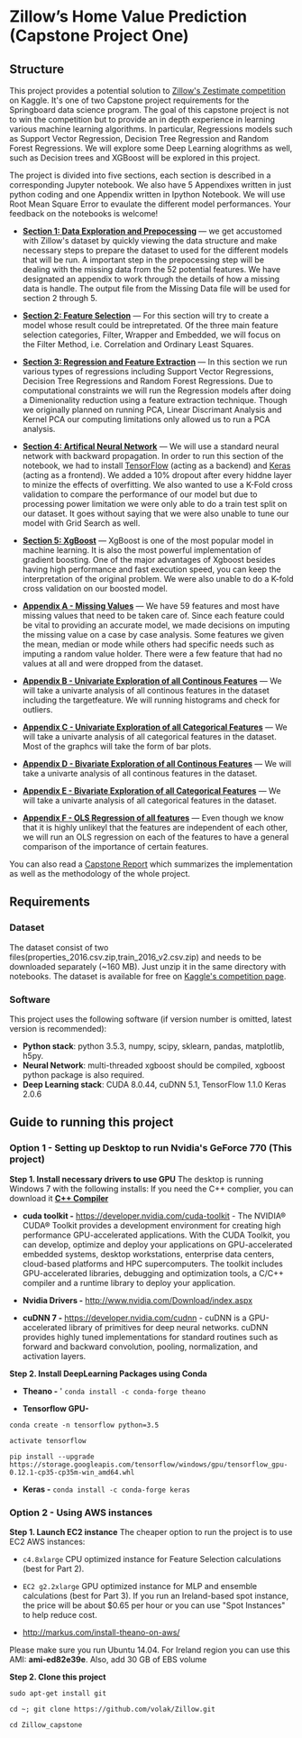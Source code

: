 # Zillow’s Home Value Prediction (Capstone Project One)

## Structure

This project provides a potential solution to [Zillow's Zestimate competition](https://www.kaggle.com/c/zillow-prize-1) on Kaggle. It's one of two Capstone project requirements for the Springboard data science program. The goal of this capstone project is not to win the competition but to provide an in depth experience in learning various machine learning algorithms. In particular, Regressions models such as Support Vector Regression, Decision Tree Regression and Random Forest Regressions. We will explore some Deep Learning alogrithms as well, such as Decision trees and XGBoost will be explored in this project. 

The project is divided into five sections, each section is described in a corresponding Jupyter notebook. We also have 5 Appendixes written in just python coding and one Appendix written in Ipython Notebook. We will use Root Mean Square Error to evaulate the different model performances. Your feedback on the notebooks is welcome!

* **[Section 1: Data Exploration and Prepocessing](Section1_Data_PreprocessingExplore.ipynb)** — we get accustomed with Zillow's dataset by quickly viewing the data structure and make necessary steps to prepare the dataset to used for the different models that will be run. A important step in the prepocessing step will be dealing with the missing data from the 52 potential features. We have designated an appendix to work through the details of how a missing data is handle. The output file from the Missing Data file will be used for section 2 through 5. 

* **[Section 2: Feature Selection](Section2_FeatureSelection.ipynb)** — For this section will try to create a model whose result could be intrepretated. Of the three main feature selection categories, Filter, Wrapper and Embedded, we will focus on the Filter Method, i.e. Correlation and Ordinary Least Squares. 

* **[Section 3: Regression and Feature Extraction](Section3_Regression.ipynb)** — In this section we run various types of regressions including Support Vector Regressions, Decision Tree Regressions and Random Forest Regressions. Due to computational constraints we will run the Regression models after doing a Dimenionality reduction using a feature extraction technique. Though we originally planned on running PCA, Linear Discrimant Analysis and Kernel PCA our computing limitations only allowed us to run a PCA analysis. 

* **[Section 4: Artifical Neural Network](Section4_NeuralNetwork.ipynb)** — We will use a standard neural network with backward propagation. In order to run this section of the notebook, we had to install [TensorFlow](https://www.tensorflow.org/) (acting as a backend) and [Keras](https://keras.io/) (acting as a frontend). We added a 10% dropout after every hiddne layer to minize the effects of overfitting. We also wanted to use a K-Fold cross validation to compare the performance of our model but due to processing power limitation we were only able to do a train test split on our dataset. It goes without saying that we were also unable to tune our model with Grid Search as well.


* **[Section 5: XgBoost](Section5_XGBoost.ipynb)** — XgBoost is one of the most popular model in machine learning. It is also the most powerful implementation of gradient boosting. One of the major advantages of Xgboost besides having high performance and fast execution speed, you can keep the interpretation of the original problem. We were also unable to do a K-fold cross validation on our boosted model.


* **[Appendix A - Missing Values](Section6_AppendixA_MissingData.py)** — We have 59 features and most have missing values that need to be taken care of. Since each feature could be vital to providing an accurate model, we made decisions on imputing the missing value on a case by case analysis. Some features we given the mean, median or mode while others had specific needs such as imputing a random value holder. There were a few feature that had no values at all and were dropped from the dataset.  

* **[Appendix B - Univariate Exploration of all Continous Features](Section6_AppendixB_UniCat.py)** — We will take a univarte analysis of all continous features in the dataset including the targetfeature. We will running histograms and check for outliers. 

* **[Appendix C - Univariate Exploration of all Categorical Features](Section6_AppendixC_BiVarCont.py)** — We will take a univarte analysis of all categorical features in the dataset. Most of the graphcs will take the form of bar plots.  

* **[Appendix D - Bivariate Exploration of all Continous Features](Section6_AppendixD_BiVarCat.py)** — We will take a univarte analysis of all continous features in the dataset. 

* **[Appendix E - Bivariate Exploration of all Categorical Features](Section6_AppendixE_BiVarCat.py)** — We will take a univarte analysis of all categorical features in the dataset. 

* **[Appendix F - OLS Regression of all features](Section6_AppendixF_OLS_Regression_of_All_Features.ipynb)** — Even though we know that it is highly unlikeyl that the features are independent of each other, we will run an OLS regression on each of the features to have a general comparison of the importance of certain features. 



You can also read a [Capstone Report](report.doc) which summarizes the implementation as well as the methodology of the whole project.

## Requirements

### Dataset

The dataset consist of two files(properties_2016.csv.zip,train_2016_v2.csv.zip) and needs to be downloaded separately (~160 MB). Just unzip it in the same directory with notebooks. The dataset is available for free on [Kaggle's competition page](https://www.kaggle.com/c/zillow-prize-1/data).


### Software

This project uses the following software (if version number is omitted, latest version is recommended):


* **Python stack**: python 3.5.3, numpy, scipy, sklearn, pandas, matplotlib, h5py.
* **Neural Network**: multi-threaded xgboost should be compiled, xgboost python package is also required.
* **Deep Learning stack**: CUDA 8.0.44, cuDNN 5.1, TensorFlow 1.1.0 Keras 2.0.6


## Guide to running this project

### Option 1 - Setting up Desktop to run  Nvidia's GeForce 770 (This project)

**Step 1. Install necessary drivers to use GPU**
The desktop is running Windows 7 with the following installs:
If you need the C++ complier, you can download it **[C++ Compiler](http://landinghub.visualstudio.com/visual-cpp-build-tools)** 

* **cuda toolkit -** https://developer.nvidia.com/cuda-toolkit -  The NVIDIA® CUDA® Toolkit provides a development environment for creating high performance GPU-accelerated applications. With the CUDA Toolkit, you can develop, optimize and deploy your applications on GPU-accelerated embedded systems, desktop workstations, enterprise data centers, cloud-based platforms and HPC supercomputers. The toolkit includes GPU-accelerated libraries, debugging and optimization tools, a C/C++ compiler and a runtime library to deploy your application.

* **Nvidia Drivers -** http://www.nvidia.com/Download/index.aspx

* **cuDNN 7 -** https://developer.nvidia.com/cudnn - cuDNN is a GPU-accelerated library of primitives for deep neural networks. cuDNN provides highly tuned implementations for standard routines such as forward and backward convolution, pooling, normalization, and activation layers.

**Step 2. Install DeepLearning Packages using Conda**
* **Theano -** ' `conda install -c conda-forge theano`

* **Tensorflow GPU-** 

 `conda create -n tensorflow python=3.5`
 
 `activate tensorflow`
 
 `pip install --upgrade https://storage.googleapis.com/tensorflow/windows/gpu/tensorflow_gpu-0.12.1-cp35-cp35m-win_amd64.whl`


* **Keras -** `conda install -c conda-forge keras`

### Option 2 - Using AWS instances

**Step 1. Launch EC2 instance**
The cheaper option to run the project is to use EC2 AWS instances:

* `c4.8xlarge` CPU optimized instance for Feature Selection calculations (best for Part 2).
* `EC2 g2.2xlarge` GPU optimized instance for MLP and ensemble calculations (best for Part 3). If you run an Ireland-based spot instance, the price will be about $0.65 per hour or you can use "Spot Instances" to help reduce cost.

* http://markus.com/install-theano-on-aws/

Please make sure you run Ubuntu 14.04. For Ireland region you can use this AMI: **ami-ed82e39e**. Also, add 30 GB of EBS volume 

**Step 2. Clone this project**

`sudo apt-get install git`

`cd ~; git clone https://github.com/volak/Zillow.git`

`cd Zillow_capstone`
